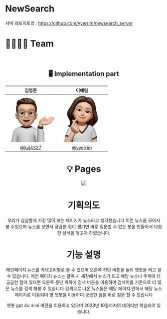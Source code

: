 
# NewSearch

서버 레포지토리 : https://github.com/yyerrim/newsearch_server

# 👨‍👩‍👦‍👦 Team

<br />

<div align="center">

## 🖥 Implementation part
|김영준|이예림|
|:-:|:-:|
|<img src="https://github.com/kyj4327/newsearch_client/blob/main/%E1%84%8B%E1%85%B5%E1%84%86%E1%85%B5%E1%84%8C%E1%85%B5%202.png?raw=true)" width=150>|<img src="https://github.com/kyj4327/newsearch_client/blob/main/a59c4969718871c4-sticker.png?raw=true" width=150>|
|[@kyj4327](https://github.com/kyj4327)|[@yyerrim](https://github.com/yyerrim)

# 💡 Pages
<img src="https://cdn.discordapp.com/attachments/1267762506538024996/1267762683449704479/image.png?ex=66a9f781&is=66a8a601&hm=51c83d2c3f3e9509ee1c0f6f5cd288f6db7307114de131d5a3ed352201491758&" width=500>

# 기획의도
우리가 심심할때 가장 많이 보는 페이지가 뉴스라고 생각했습니다
이런 뉴스를 모아서 볼 수있으며 뉴스를 보면서 궁금한 점이 생기면 바로 질문할 수 있는 봇을 만들어서 다양한 상식을 쌓고자 하였습니다.

# 기능 설명
메인페이지
뉴스를 카테고리별로 볼 수 있으며 오른쪽 하단 버튼을 눌러 챗봇을 켜고 끌 수 있습니다.
메인 페이지 뉴스는 클릭 시 새창에서 뉴스가 뜨고 해당 뉴스나 주제에 더 궁금한 점이 있으면 오른쪽 중단 위쪽에 검색 버튼을 이용하여 검색어를 기준으로 더 많은 뉴스를 검색 해볼 수 있습니다
검색으로 나온 뉴스들은 해당 페이지 안에서 해당 뉴스페이지로 이동되며 옆 쳇봇을 이용하여 궁금한 점을 바로 질문 할 수 있습니다

챗봇
gpt 4o mini 버전을 이용하고 있으며 2023년 10월까지의 데이터만 학습되어 있습니다.
